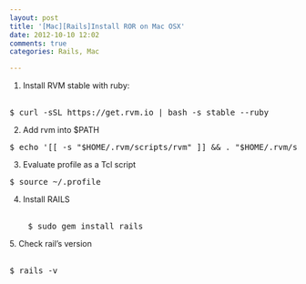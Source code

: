 ```yaml
---
layout: post
title: '[Mac][Rails]Install ROR on Mac OSX'
date: 2012-10-10 12:02
comments: true
categories: Rails, Mac

---
```

	
1.	Install RVM stable with ruby:<br> 
<pre>
$ curl -sSL https://get.rvm.io | bash -s stable --ruby
</pre> 

2.	Add rvm into $PATH<br>
<pre>
$ echo '[[ -s "$HOME/.rvm/scripts/rvm" ]] && . "$HOME/.rvm/scripts/rvm" ' >> ~/.profile
</pre> 
3.	Evaluate profile as a Tcl script<br>
<pre>
$ source ~/.profile
</pre> 
4.	Install RAILS <br> <pre>
$ sudo gem install rails
</pre> 
5.	Check rail’s version <br> <pre>
$ rails -v
</pre> 
